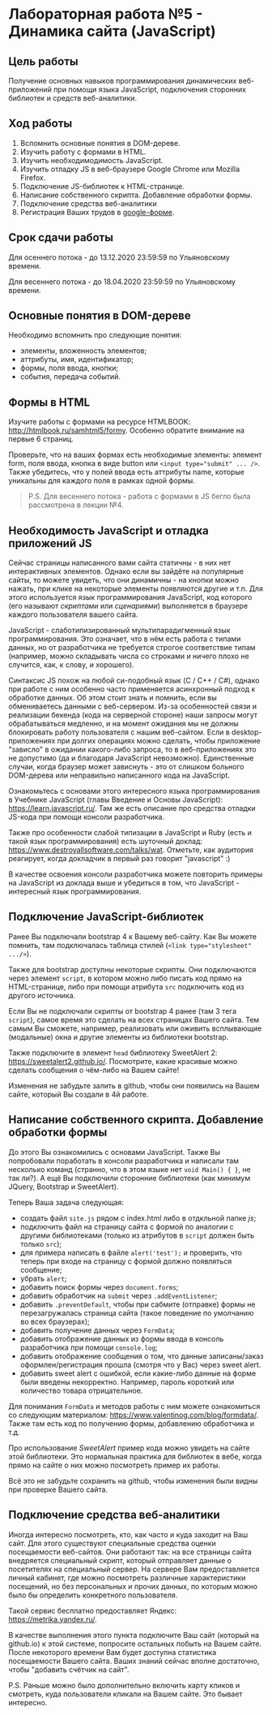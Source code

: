 # Лабораторная работа №5 - Динамика сайта (JavaScript)

## Цель работы

Получение основных навыков программирования динамических веб-приложений при помощи языка JavaScript, подключения сторонних библиотек и средств веб-аналитики.

## Ход работы

1. Вспомнить основные понятия в DOM-дереве.
2. Изучить работу с формами в HTML.
3. Изучить необходимодимость JavaScript.
4. Изучить отладку JS в веб-браузере Google Chrome или Mozilla Firefox.
5. Подключение JS-библиотек к HTML-странице.
6. Написание собственного скрипта. Добавление обработки формы.
7. Подключение средства веб-аналитики
8. Регистрация Ваших трудов в [google-форме](https://docs.google.com/forms/d/e/1FAIpQLSfr1WDhvnp0Wn75XRj7wag4iin8-jWFPJiPAe_zVzY_SidGGw/viewform?usp=sf_link).

## Срок сдачи работы

Для осеннего потока - до 13.12.2020 23:59:59 по Ульяновскому времени.

Для весеннего потока - до 18.04.2020 23:59:59 по Ульяновскому времени.

## Основные понятия в DOM-дереве

Необходимо вспомнить про следующие понятия:

* элементы, вложенность элементов;
* аттрибуты, имя, идентификатор;
* формы, поля ввода, кнопки;
* события, передача событий.

## Формы в HTML

Изучите работы с формами на ресурсе HTMLBOOK: <http://htmlbook.ru/samhtml5/formy>.
Особенно обратите внимание на первые 6 страниц.

Проверьте, что на ваших формах есть необходимые элементы: элемент form, поля ввода, кнопка в виде button или `<input type="submit" ... />`.
Также убедитесь, что у полей ввода есть аттрибуты name, которые уникальны для каждого поля в рамках одной формы.

> P.S. Для весеннего потока - работа с формами в JS бегло была рассмотрена в лекции №4.

## Необходимость JavaScript и отладка приложений JS

Сейчас страницы написанного вами сайта статичны - в них нет интерактивных элементов.
Однако если вы зайдёте на популярные сайты, то можете увидеть, что они динамичны - на кнопки можно нажать, при клике на некоторые элементы появляются другие и т.п.
Для этого используется язык программирования JavaScript, код которого (его называют _скриптами_ или _сценариями_) выполняется в браузере каждого пользователя вашего сайта.

JavaScript - слаботипизированный мультипарадигменный язык программирования.
Это означает, что в нём есть работа с типами данных, но от разработчика не требуется строгое соответствие типам (например, можно складывать числа со строками и ничего плохо не случится, как, к слову, и хорошего).

Синтаксис JS похож на любой си-подобный язык (C / C++ / C#), однако при работе с ним особенно часто применяется асинхронный подход к обработке данных.
Об этом стоит знать и помнить, если вы обмениваетесь данными с веб-сервером.
Из-за особенностей связи и реализации бекенда (кода на серверной стороне) наши запросы могут обрабатываться медленно, и на момент ожидания мы не должны блокировать работу пользователя с нашим веб-сайтом.
Если в desktop-приложениях при долгих операциях можно сделать, чтобы приложение "зависло" в ожидании какого-либо запроса, то в веб-приложениях это не допустимо (да и благодаря JavaScript невозможно).
Единственные случаи, когда браузер может зависнуть - это от слишком больного DOM-дерева или неправильно написанного кода на JavaScript.

Ознакомьтесь с основами этого интересного языка программирования в Учебнике JavaScript (главы Введение и Основы JavaScript): <https://learn.javascript.ru/>.
Там же есть описание про средства отладки JS-кода при помощи консоли разработчика.

Также про особенности слабой типизации в JavaScript и Ruby (есть и такой язык программирования) есть шуточный доклад: <https://www.destroyallsoftware.com/talks/wat>.
Отметьте, как аудитория реагирует, когда докладчик в первый раз говорит "javascript" :)

В качестве освоения консоли разработчика можете повторить примеры на JavaScript из доклада выше и убедиться в том, что JavaScript - интересный язык программирования.

## Подключение JavaScript-библиотек

Ранее Вы подключали bootstrap 4 к Вашему веб-сайту.
Как Вы можете помнить, там подключалась таблица стилей (`<link type="stylesheet" .../>`).

Также для bootstrap доступны некоторые скрипты.
Они подключаются через элемент `script`, в котором можно либо писать код прямо на HTML-странице, либо при помощи атрибута `src` подключить код из другого источника.

Если Вы не подключали скрипты от bootstrap 4 ранее (там 3 тега `script`), самое время это сделать на всех страницах Вашего сайта.
Тем самым Вы сможете, например, реализовать или оживить всплывающие (модальные) окна и другие элементы из библиотеки bootstrap.

Также подключите в элемент `head` библиотеку SweetAlert 2: <https://sweetalert2.github.io/>.
Посмотрите, какие красивые можно сделать сообщения о чём-либо на Вашем сайте!

Изменения не забудьте залить в github, чтобы они появились на Вашем сайте, который Вы создали в 4й работе.

## Написание собственного скрипта. Добавление обработки формы

До этого Вы ознакомились с основами JavaScript.
Также Вы попробовали поработать в консоли разработчика и написали там несколько команд (странно, что в этом языке нет `void Main() { }`, не так ли?).
А ещё Вы подключили сторонние библиотеки (как минимум JQuery, Bootstrap и SweetAlert).

Теперь Ваша задача следующая:

* создать файл `site.js` рядом с index.html либо в отдкльной папке _js_;
* подключить файл на страницу сайта с формой по аналогии с другими библиотеками (только из атрибутов в `script` должен быть только `src`);
* для примера написать в файле `alert('test');` и проверить, что теперь при входе на страницу с формой должно появляться сообщение;
* убрать `alert`;
* добавить поиск формы через `document.forms`; 
* добавить обработчик на `submit` через `.addEventListener`;
* добавить `.preventDefault`, чтобы при сабмите (отправке) формы не перезагружалась страница сайта (такое поведение по умолчанию во всех браузерах);
* добавить получение данных через `FormData`;
* добавить отображение данных из формы ввода в консоль разработчика при помощи `console.log`;
* добавить отображение сообщения о том, что данные записаны/заказ оформлен/регистрация прошла (смотря что у Вас) через sweet alert.
* добавить sweet alert с ошибкой, если какие-либо данные на форме были введены некорректно.
  Например, пароль короткий или количество товара отрицательное.

Для понимания `FormData` и методов работы с ним можете ознакомиться со следующим материалом: <https://www.valentinog.com/blog/formdata/>.
Также там есть код по получению формы, добавлению обработчика и т.д.

Про использование _SweetAlert_ пример кода можно увидеть на сайте этой библиотеки.
Это нормальная практика для библиотек в вебе, когда прямо на сайте о них можно посмотреть пример их работы.

Всё это не забудьте сохранить на github, чтобы изменения были видны при проверке Вашего сайта.

## Подключение средства веб-аналитики

Иногда интересно посмотреть, кто, как часто и куда заходит на Ваш сайт.
Для этого существуют специальные средства оценки посещаемости веб-сайтов.
Они работают так: на все страницы сайта внедряется специальный скрипт, который отправляет данные о посетителях на специальный сервер.
На сервере Вам предоставляется личный кабинет, где можно посмотреть различные характеристики посещений, но без персональных и прочих данных, по которым можно было бы определить конкретного пользователя.

Такой сервис бесплатно предоставляет Яндекс: <https://metrika.yandex.ru/>.

В качестве выполнения этого пункта подключите Ваш сайт (который на github.io) к этой системе, попросите остальных побыть на Вашем сайте.
После некоторого времени Вам будет доступна статистика посещаемости Вашего сайта.
Ваших знаний сейчас вполне достаточно, чтобы "добавить счётчик на сайт".

P.S. Раньше можно было дополнительно включить карту кликов и смотреть, куда пользователи кликали на Вашем сайте.
Это бывает интересно.
